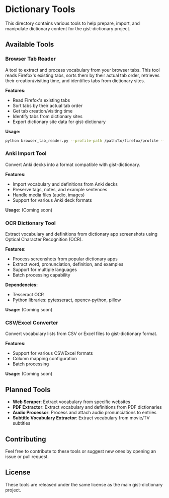 # Dictionary Tools

This directory contains various tools to help prepare, import, and manipulate dictionary content for the gist-dictionary project.

## Available Tools

### Browser Tab Reader

A tool to extract and process vocabulary from your browser tabs. This tool reads Firefox's existing tabs, sorts them by their actual tab order, retrieves their creation/visiting time, and identifies tabs from dictionary sites.

**Features:**
- Read Firefox's existing tabs
- Sort tabs by their actual tab order
- Get tab creation/visiting time
- Identify tabs from dictionary sites
- Export dictionary site data for gist-dictionary

**Usage:**
```bash
python browser_tab_reader.py --profile-path /path/to/firefox/profile --dict-sites-file dictionary_sites.txt
```

### Anki Import Tool

Convert Anki decks into a format compatible with gist-dictionary.

**Features:**
- Import vocabulary and definitions from Anki decks
- Preserve tags, notes, and example sentences
- Handle media files (audio, images)
- Support for various Anki deck formats

**Usage:** (Coming soon)

### OCR Dictionary Tool

Extract vocabulary and definitions from dictionary app screenshots using Optical Character Recognition (OCR).

**Features:**
- Process screenshots from popular dictionary apps
- Extract word, pronunciation, definition, and examples
- Support for multiple languages
- Batch processing capability

**Dependencies:**
- Tesseract OCR
- Python libraries: pytesseract, opencv-python, pillow

**Usage:** (Coming soon)

### CSV/Excel Converter

Convert vocabulary lists from CSV or Excel files to gist-dictionary format.

**Features:**
- Support for various CSV/Excel formats
- Column mapping configuration
- Batch processing

**Usage:** (Coming soon)

## Planned Tools

- **Web Scraper**: Extract vocabulary from specific websites
- **PDF Extractor**: Extract vocabulary and definitions from PDF dictionaries
- **Audio Processor**: Process and attach audio pronunciations to entries
- **Subtitle Vocabulary Extractor**: Extract vocabulary from movie/TV subtitles

## Contributing

Feel free to contribute to these tools or suggest new ones by opening an issue or pull request.

## License

These tools are released under the same license as the main gist-dictionary project.